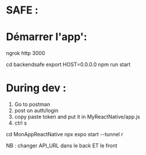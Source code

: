 # SAFE :

# Démarrer l'app':

ngrok http 3000

cd backendsafe
export HOST=0.0.0.0
npm run start

# During dev :

1. Go to postman
2. post on auth/login
3. copy paste token and put it in MyReactNative/app.js
4. ctrl s

cd MonAppReactNative
npx expo start --tunnel
r

NB : changer API_URL dans le back ET le front
